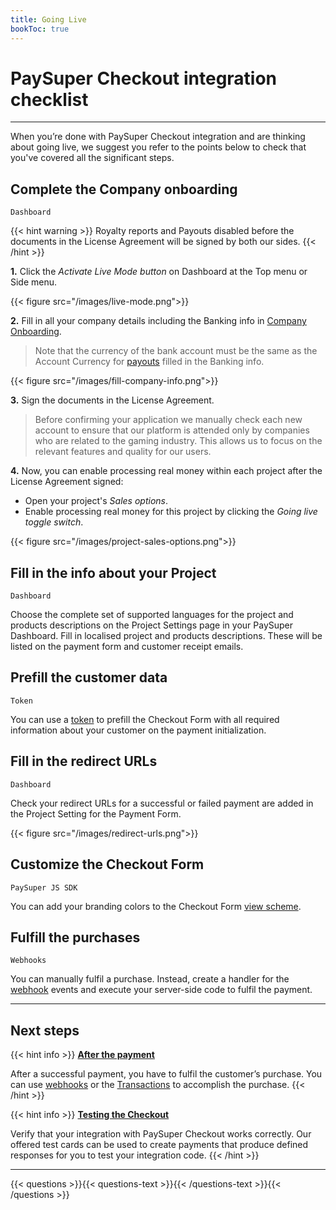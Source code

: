 ```yaml
---
title: Going Live
bookToc: true
---
```


# PaySuper Checkout integration checklist
***

When you’re done with PaySuper Checkout integration and are thinking about going live, we suggest you refer to the points below to check that you've covered all the significant steps.

## Complete the Company onboarding

`Dashboard`

{{< hint warning >}}
Royalty reports and Payouts disabled before the documents in the License Agreement will be signed by both our sides.
{{< /hint >}}

**1.** Click the *Activate Live Mode button* on Dashboard at the Top menu or Side menu.

{{< figure src="/images/live-mode.png">}}

**2.** Fill in all your company details including the Banking info in [Company Onboarding](https://dashboard.pay.super.com/company).

>Note that the currency of the bank account must be the same as the Account Currency for [payouts](/docs/payouts/) filled in the Banking info.

{{< figure src="/images/fill-company-info.png">}}

**3.** Sign the documents in the License Agreement.

> Before confirming your application we manually check each new account to ensure that our platform is attended only by companies who are related to the gaming industry. This allows us to focus on the relevant features and quality for our users.

**4.** Now, you can enable processing real money within each project after the License Agreement signed:

- Open your project's *Sales options*.
- Enable processing real money for this project by clicking the *Going live toggle switch*.

{{< figure src="/images/project-sales-options.png">}}

## Fill in the info about your Project

`Dashboard`

Choose the complete set of supported languages for the project and products descriptions on the Project Settings page in your PaySuper Dashboard. Fill in localised project and products descriptions. These will be listed on the payment form and customer receipt emails.

## Prefill the customer data

`Token`

You can use a [token](/docs/payments/token/) to prefill the Checkout Form with all required information about your customer on the payment initialization.

## Fill in the redirect URLs

`Dashboard`

Check your redirect URLs for a successful or failed payment are added in the Project Setting for the Payment Form.

{{< figure src="/images/redirect-urls.png">}}

## Customize the Checkout Form

`PaySuper JS SDK`

You can add your branding colors to the Checkout Form [view scheme](https://github.com/paysuper/paysuper-js-sdk/blob/master/docs/CUSTOMIZATION.md#available-parameters-of-viewschemeconfig).

## Fulfill the purchases

`Webhooks`

You can manually fulfil a purchase. Instead, create a handler for the [webhook](/docs/payments/fulfillment/#fulfilling-purchases-with-webhooks) events and execute your server-side code to fulfil the payment.

***

## Next steps

{{< hint info >}}
[**After the payment**](/docs/payments/fulfillment/)

After a successful payment, you have to fulfil the customer’s purchase. You can use [webhooks](/docs/payments/fulfillment/#fulfilling-purchases-with-webhooks) or the [Transactions](/docs/payments/fulfillment/#fulfilling-purchases-with-the-dashboard) to accomplish the purchase.
{{< /hint >}}

{{< hint info >}}
[**Testing the Checkout**](/docs/payments/testing/)

Verify that your integration with PaySuper Checkout works correctly. Our offered test cards can be used to create payments that produce defined responses for you to test your integration code.
{{< /hint >}}

***

{{< questions >}}{{< questions-text >}}{{< /questions-text >}}{{< /questions >}}